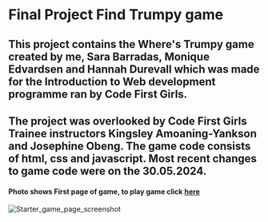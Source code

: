# Final Project Find Trumpy game
## This project contains the Where's Trumpy game created by me, Sara Barradas, Monique Edvardsen and Hannah Durevall which was made for the Introduction to Web development programme ran by Code First Girls. 

## The project was overlooked by Code First Girls Trainee instructors Kingsley Amoaning-Yankson and Josephine Obeng. The game code consists of html, css and javascript. Most recent changes to game code were   on the 30.05.2024.

#### Photo shows First page of game, to play game click [here](https://maryivie.github.io/finalproject_findtrumpy/)
![Starter_game_page_screenshot](https://github.com/MaryIvie/finalproject_findtrumpy/assets/165317856/9c77ce2c-915e-483a-be34-9dad13658ef0)
